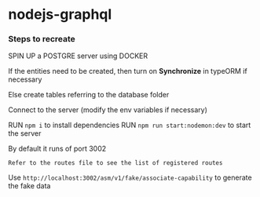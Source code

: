 # nodejs-graphql
### Steps to recreate
 SPIN UP a POSTGRE server using DOCKER
 
 If the entities need to be created, then turn on <b>Synchronize</b> in typeORM if necessary
 
 Else create tables referring to the database folder
 
 Connect to the server (modify the env variables if necessary)
 
 RUN `npm i` to install dependencies
 RUN `npm run start:nodemon:dev` to start the server
 
 By default it runs of port 3002
 
 `Refer to the routes file to see the list of registered routes`
 
 Use `http://localhost:3002/asm/v1/fake/associate-capability` to generate the fake data
 